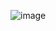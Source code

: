 
![image](https://github.com/GustavoArielRos/acording-component-v1-em-react/assets/101509337/50031d5d-3a05-459e-b201-06ca35fda30b)
